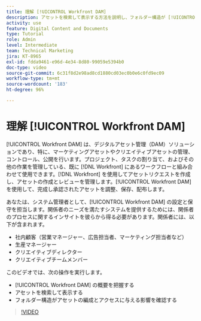 ```yaml
---
title: 理解 [!UICONTROL Workfront DAM]
description: アセットを検索して表示する方法を説明し、フォルダー構造が [!UICONTROL Workfront DAM] でアセットの編成とアクセスにどのように影響するかを確認します。
activity: use
feature: Digital Content and Documents
type: Tutorial
role: Admin
level: Intermediate
team: Technical Marketing
jira: KT-8965
exl-id: fdda9461-e96d-4e34-8d80-99059e5394b0
doc-type: video
source-git-commit: 6c31f8d2e98ad8cd1880cd03ec0b0e6c0fd9ec09
workflow-type: tm+mt
source-wordcount: '183'
ht-degree: 96%

---
```


# 理解 [!UICONTROL Workfront DAM]

[!UICONTROL Workfront DAM] は、デジタルアセット管理（DAM）ソリューションであり、特に、マーケティングアセットやクリエイティブアセットの管理、コントロール、公開を行います。プロジェクト、タスクの割り当て、およびその他の作業を管理している、既に [!DNL Workfront] にあるワークフローと組み合わせて使用できます。[!DNL Workfront] を使用してアセットリクエストを作成し、アセットの作成とレビューを管理します。[!UICONTROL Workfront DAM] を使用して、完成し承認されたアセットを調整、保存、配布します。


あなたは、システム管理者として、[!UICONTROL Workfront DAM] の設定と保守を担当します。関係者のニーズを満たすシステムを提供するためには、関係者のプロセスに関するインサイトを彼らから得る必要があります。関係者には、以下が含まれます。

* 社内顧客（営業マネージャー、広告担当者、マーケティング担当者など）
* 生産マネージャー
* クリエイティブディレクター
* クリエイティブチームメンバー

このビデオでは、次の操作を実行します。

* [!UICONTROL Workfront DAM] の概要を把握する
* アセットを検索して表示する
* フォルダー構造がアセットの編成とアクセスに与える影響を確認する

>[!VIDEO](https://video.tv.adobe.com/v/335228/?quality=12&learn=on)
